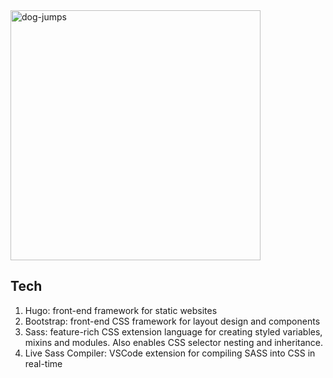 <img src="https://media.giphy.com/media/i2WmDMmfFHt2365lWi/giphy.gif" style="height: 400px" alt='dog-jumps'/>

## Tech

1. Hugo: front-end framework for static websites
1. Bootstrap: front-end CSS framework for layout design and components
1. Sass: feature-rich CSS extension language for creating styled variables, mixins and modules. Also enables CSS selector nesting and inheritance.
1. Live Sass Compiler: VSCode extension for compiling SASS into CSS in real-time 

